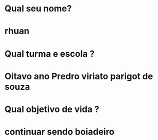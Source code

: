 # Qual seu nome?
# rhuan
# Qual turma e escola ?
# Oitavo ano Predro viriato parigot de souza
# Qual objetivo de vida ?
# continuar sendo boiadeiro
